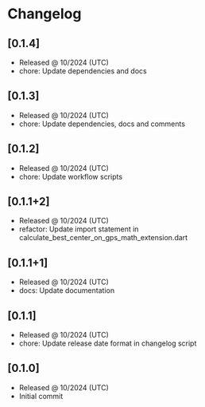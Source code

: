 # Changelog

## [0.1.4]

- Released @ 10/2024 (UTC)
- chore: Update dependencies and docs

## [0.1.3]

- Released @ 10/2024 (UTC)
- chore: Update dependencies, docs and comments

## [0.1.2]

- Released @ 10/2024 (UTC)
- chore: Update workflow scripts

## [0.1.1+2]

- Released @ 10/2024 (UTC)
- refactor: Update import statement in calculate_best_center_on_gps_math_extension.dart

## [0.1.1+1]

- Released @ 10/2024 (UTC)
- docs: Update documentation

## [0.1.1]

- Released @ 10/2024 (UTC)
- chore: Update release date format in changelog script

## [0.1.0]

- Released @ 10/2024 (UTC)
- Initial commit
